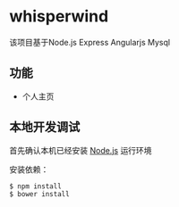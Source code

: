 # whisperwind

该项目基于Node.js Express Angularjs Mysql

## 功能

* 个人主页
## 本地开发调试

首先确认本机已经安装 [Node.js](http://nodejs.org/) 运行环境

安装依赖：

```
$ npm install
$ bower install
